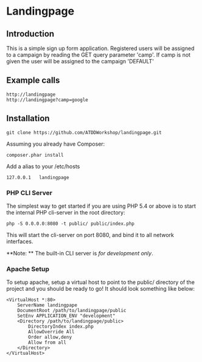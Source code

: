 Landingpage
=======================

Introduction
------------
This is a simple sign up form application. Registered users will be assigned to a campaign by reading
the GET query parameter 'camp'. If camp is not given the user will be assigned to the campaign 'DEFAULT'

Example calls
------------

    http://landingpage
    http://landingpage?camp=google


Installation
------------

    git clone https://github.com/ATDDWorkshop/landingpage.git

Assuming you already have Composer:

    composer.phar install

Add a alias to your /etc/hosts

    127.0.0.1   landingpage

### PHP CLI Server

The simplest way to get started if you are using PHP 5.4 or above is to start the internal PHP cli-server in the root directory:

    php -S 0.0.0.0:8080 -t public/ public/index.php

This will start the cli-server on port 8080, and bind it to all network
interfaces.

**Note: ** The built-in CLI server is *for development only*.

### Apache Setup

To setup apache, setup a virtual host to point to the public/ directory of the
project and you should be ready to go! It should look something like below:

    <VirtualHost *:80>
        ServerName landingpape
        DocumentRoot /path/to/landingpage/public
        SetEnv APPLICATION_ENV "development"
        <Directory /path/to/landingpage/public>
            DirectoryIndex index.php
            AllowOverride All
            Order allow,deny
            Allow from all
        </Directory>
    </VirtualHost>
